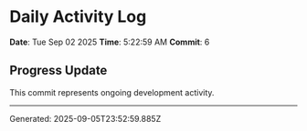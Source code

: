 # Daily Activity Log

**Date**: Tue Sep 02 2025
**Time**: 5:22:59 AM
**Commit**: 6

## Progress Update

This commit represents ongoing development activity.

---
Generated: 2025-09-05T23:52:59.885Z
